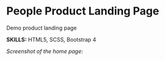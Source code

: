 # People Product Landing Page

Demo product landing page

__SKILLS:__ HTML5, SCSS, Bootstrap 4

_Screenshot of the home page:_
